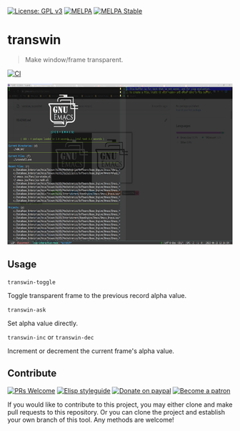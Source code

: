 [![License: GPL v3](https://img.shields.io/badge/License-GPL%20v3-blue.svg)](https://www.gnu.org/licenses/gpl-3.0)
[![MELPA](https://melpa.org/packages/transwin-badge.svg)](https://melpa.org/#/transwin)
[![MELPA Stable](https://stable.melpa.org/packages/transwin-badge.svg)](https://stable.melpa.org/#/transwin)

# transwin
> Make window/frame transparent.

[![CI](https://github.com/jcs-elpa/transwin/actions/workflows/test.yml/badge.svg)](https://github.com/jcs-elpa/transwin/actions/workflows/test.yml)

<p align="center">
  <img src="./etc/transwin.png" width="619" height="360"/>
</p>

## Usage

`transwin-toggle`

Toggle transparent frame to the previous record alpha value.

`transwin-ask`

Set alpha value directly.

`transwin-inc` or `transwin-dec`

Increment or decrement the current frame's alpha value.

## Contribute

[![PRs Welcome](https://img.shields.io/badge/PRs-welcome-brightgreen.svg)](http://makeapullrequest.com)
[![Elisp styleguide](https://img.shields.io/badge/elisp-style%20guide-purple)](https://github.com/bbatsov/emacs-lisp-style-guide)
[![Donate on paypal](https://img.shields.io/badge/paypal-donate-1?logo=paypal&color=blue)](https://www.paypal.me/jcs090218)
[![Become a patron](https://img.shields.io/badge/patreon-become%20a%20patron-orange.svg?logo=patreon)](https://www.patreon.com/jcs090218)

If you would like to contribute to this project, you may either
clone and make pull requests to this repository. Or you can
clone the project and establish your own branch of this tool.
Any methods are welcome!
